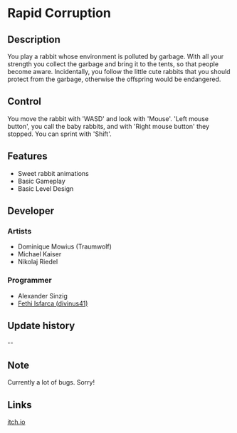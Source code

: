 # Rapid Corruption

## Description

You play a rabbit whose environment is polluted by garbage. With all your strength you collect the garbage and bring it to the tents, 
so that people become aware. Incidentally, you follow the little cute rabbits that you should protect from the garbage, 
otherwise the offspring would be endangered.

## Control

You move the rabbit with 'WASD' and look with 'Mouse'. 'Left mouse button', you call the baby rabbits, and with 'Right mouse button' they stopped. 
You can sprint with 'Shift'.

## Features

* Sweet rabbit animations
* Basic Gameplay
* Basic Level Design

## Developer

### Artists

* Dominique Mowius (Traumwolf)
* Michael Kaiser
* Nikolaj Riedel

### Programmer

* Alexander Sinzig
* [Fethi Isfarca (divinus41)](https://twitter.com/divinus41)

## Update history

--

## Note

Currently a lot of bugs. Sorry!

## Links

[itch.io](https://traumwolf.itch.io/rapid-corruption)